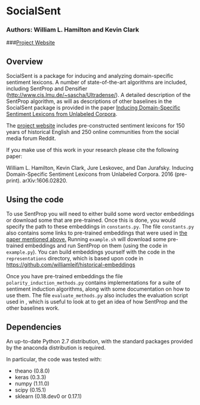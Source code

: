 # SocialSent 

### Authors: William L. Hamilton and Kevin Clark
###[Project Website](http://nlp.stanford.edu/projects/socialsent)

## Overview 

SocialSent is a package for inducing and analyzing domain-specific sentiment lexicons.
A number of state-of-the-art algorithms are included, including SentProp and Densifier (http://www.cis.lmu.de/~sascha/Ultradense/).
A detailed description of the SentProp algorithm, as will as descriptions of other baselines in the SocialSent package is provided in the paper
[Inducing Domain-Specific Sentiment Lexicons from Unlabeled Corpora](https://arxiv.org/abs/1606.02820).

The [project website](http://nlp.stanford.edu/projects/socialsent) includes pre-constructed sentiment lexicons for 150 years of historical English and 250 online communities from the social media forum Reddit.

If you make use of this work in your research please cite the following paper:

William L. Hamilton, Kevin Clark, Jure Leskovec, and Dan Jurafsky. Inducing Domain-Specific Sentiment Lexicons from Unlabeled Corpora. 2016 (pre-print). arXiv:1606.02820.

## Using the code

To use SentProp you will need to either build some word vector embeddings or download some that are pre-trained.
Once this is done, you would specify the path to these embeddings in `constants.py`.
The file `constants.py` also contains some links to pre-trained embeddings that were used in [the paper mentioned above.](https://arxiv.org/abs/1606.02820)
Running `example.sh` will download some pre-trained embeddings and run SentProp on them (using the code in `example.py`).
You can build embeddings yourself with the code in the `representations` directory, which is based upon code in https://github.com/williamleif/historical-embeddings

Once you have pre-trained embeddings the file `polarity_induction_methods.py` contains implementations for a suite of sentiment induction algorithms, along with some documentation on how to use them.
The file `evaluate_methods.py` also includes the evaluation script used in , which is useful to look at to get an idea of how SentProp and the other baselines work.

## Dependencies

An up-to-date Python 2.7 distribution, with the standard packages provided by the anaconda distribution is required.

In particular, the code was tested with:
* theano (0.8.0) 
* keras (0.3.3)
* numpy (1.11.0)
* scipy (0.15.1)
* sklearn (0.18.dev0 or 0.17.1)
